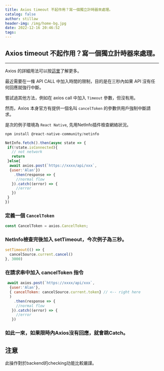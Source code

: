 ```yaml
---
title: Axios timeout 不起作用？寫一個獨立計時器來處理。
catalog: false
author: stillaw
header-img: /img/home-bg.jpg
date: 2022-12-16 20:46:52
tags:
---
```


## Axios timeout 不起作用？寫一個獨立計時器來處理。
---
Axios 的詳細用法可以按[這里](https://github.com/axios/axios)了解更多。

最近需要在一條 API CALL 中加入時間的限制，目的是在三秒內如果 API 沒有任何回應就強行中斷。

嘗試過其他方法，例如在 axios call 中加入 ```Timeout``` 參數，但沒有用。

然而，Axios 本身官方有提供一個名叫 ```cancelToken``` 的參數供用戶強制中斷請求。



是次的例子環境為 ```React Native```, 先用NetInfo插件檢查網絡狀況。

```js
npm install @react-native-community/netinfo
```


```js
NetInfo.fetch().then(async state => {
 if(!state.isConnected){
   // not network
   return
 }else{
  await axios.post(`https://xxxx/api/xxx`,
  {user:'Alan'})
    .then(response => {
     //normal flow
   }).catch((error) => {
     //error
   })
 }
})
```

### 定義一個 `CancelToken`
```js
const CancelToken = axios.CancelToken;
```
### NetInfo檢查完後加入 setTimeout，今次例子為三秒。
```js
setTimeout(() => {
  cancelSource.current.cancel()
}, 3000)
```
### 在請求串中加入 cancelToken 指令
```js
 await axios.post(`https://xxxx/api/xxx`,
  {user:'Alan'},
  { cancelToken: cancelSource.current.token} // <-- right here
  )
    .then(response => {
     //normal flow
   }).catch((error) => {
     //error
   })
```
### 如此一來，如果限時內Axios沒有回應，就會跳Catch。

## 注意
此操作對於backend的checking功能比較嚴謹。
